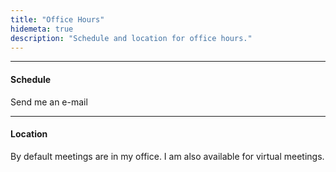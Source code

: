 ```yaml
---
title: "Office Hours"
hidemeta: true
description: "Schedule and location for office hours."
---
```


--- 
#### Schedule

Send me an e-mail

---

#### Location

By default meetings are in my office. I am also available for virtual meetings.

<!-- ---

#### Meeting material

+ If we are meeting to discuss research, please send me a written description of the work that you would like to discus. 
+ Presentation slides or paper draft are perfectly fine. 
+ If you do not have those, please send a one-page description of the research. 
+ Please send me the material by 8pm on the evening prior of our meeting. -->